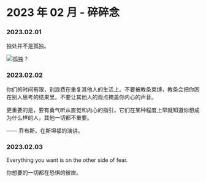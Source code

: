 # 2023 年 02 月 - 碎碎念


### 2023.02.01
独处并不是孤独。

![孤独？](https://miasanmia.oss-cn-beijing.aliyuncs.com/picture/2023/02/01/560f5e04d79274f9faae1af17fca92e5.jpeg)

### 2023.02.02
你们的时间有限，别浪费在重复其他人的生活上。不要被教条束缚，教条会把你困在别人思考的结果里。不要让其他人的观点掩盖你内心的声音。

更重要的是，要有勇气听从直觉和内心的指引，它们在某种程度上早就知道你想成为什么样的人，其他一切都不重要。

—— 乔布斯，在斯坦福的演讲。

### 2023.02.03
Everything you want is on the other side of fear.

你想要的一切都在恐惧的彼岸。
